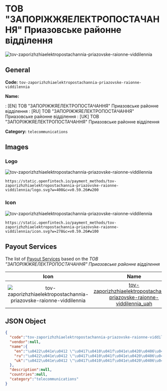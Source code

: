 
# ТОВ "ЗАПОРІЖЖЯЕЛЕКТРОПОСТАЧАННЯ" Приазовське районне відділення 
![tov-zaporizhzhiaelektropostachannia-priazovske-raionne-viddilennia](https://static.openfintech.io/payment_methods/tov-zaporizhzhiaelektropostachannia-priazovske-raionne-viddilennia/logo.svg?w=400&c=v0.59.26#w200)  

## General 
**Code:** `tov-zaporizhzhiaelektropostachannia-priazovske-raionne-viddilennia` 
 
**Name:** 
 
:	[EN] ТОВ "ЗАПОРІЖЖЯЕЛЕКТРОПОСТАЧАННЯ" Приазовське районне відділення 
:	[RU] ТОВ "ЗАПОРІЖЖЯЕЛЕКТРОПОСТАЧАННЯ" Приазовське районне відділення 
:	[UK] ТОВ "ЗАПОРІЖЖЯЕЛЕКТРОПОСТАЧАННЯ" Приазовське районне відділення 
 
**Category:** `telecommunications` 
 

## Images 

### Logo 
![tov-zaporizhzhiaelektropostachannia-priazovske-raionne-viddilennia](https://static.openfintech.io/payment_methods/tov-zaporizhzhiaelektropostachannia-priazovske-raionne-viddilennia/logo.svg?w=400&c=v0.59.26#w200)  

```
https://static.openfintech.io/payment_methods/tov-zaporizhzhiaelektropostachannia-priazovske-raionne-viddilennia/logo.svg?w=400&c=v0.59.26#w200
```  

### Icon 
![tov-zaporizhzhiaelektropostachannia-priazovske-raionne-viddilennia](https://static.openfintech.io/payment_methods/tov-zaporizhzhiaelektropostachannia-priazovske-raionne-viddilennia/icon.svg?w=278&c=v0.59.26#w100)  

```
https://static.openfintech.io/payment_methods/tov-zaporizhzhiaelektropostachannia-priazovske-raionne-viddilennia/icon.svg?w=278&c=v0.59.26#w100
```  

## Payout Services 
 
The list of [Payout Services](/payout-services/) based on the _ТОВ "ЗАПОРІЖЖЯЕЛЕКТРОПОСТАЧАННЯ" Приазовське районне відділення_ 

|Icon|Name|Code| 
|:---:|:---:|:---:| 
|![tov-zaporizhzhiaelektropostachannia-priazovske-raionne-viddilennia](https://static.openfintech.io/payout_methods/tov-zaporizhzhiaelektropostachannia-priazovske-raionne-viddilennia/icon.svg?w=278&c=v0.59.26#w40) |[tov-zaporizhzhiaelektropostachannia-priazovske-raionne-viddilennia_uah](/payout-services/tov-zaporizhzhiaelektropostachannia-priazovske-raionne-viddilennia_uah/)|`tov-zaporizhzhiaelektropostachannia-priazovske-raionne-viddilennia_uah`| 
 

## JSON Object 

```json
{
  "code":"tov-zaporizhzhiaelektropostachannia-priazovske-raionne-viddilennia",
  "vendor":null,
  "name":{
    "en":"\u0422\u041e\u0412 \"\u0417\u0410\u041f\u041e\u0420\u0406\u0416\u0416\u042f\u0415\u041b\u0415\u041a\u0422\u0420\u041e\u041f\u041e\u0421\u0422\u0410\u0427\u0410\u041d\u041d\u042f\" \u041f\u0440\u0438\u0430\u0437\u043e\u0432\u0441\u044c\u043a\u0435 \u0440\u0430\u0439\u043e\u043d\u043d\u0435 \u0432\u0456\u0434\u0434\u0456\u043b\u0435\u043d\u043d\u044f",
    "ru":"\u0422\u041e\u0412 \"\u0417\u0410\u041f\u041e\u0420\u0406\u0416\u0416\u042f\u0415\u041b\u0415\u041a\u0422\u0420\u041e\u041f\u041e\u0421\u0422\u0410\u0427\u0410\u041d\u041d\u042f\" \u041f\u0440\u0438\u0430\u0437\u043e\u0432\u0441\u044c\u043a\u0435 \u0440\u0430\u0439\u043e\u043d\u043d\u0435 \u0432\u0456\u0434\u0434\u0456\u043b\u0435\u043d\u043d\u044f",
    "uk":"\u0422\u041e\u0412 \"\u0417\u0410\u041f\u041e\u0420\u0406\u0416\u0416\u042f\u0415\u041b\u0415\u041a\u0422\u0420\u041e\u041f\u041e\u0421\u0422\u0410\u0427\u0410\u041d\u041d\u042f\" \u041f\u0440\u0438\u0430\u0437\u043e\u0432\u0441\u044c\u043a\u0435 \u0440\u0430\u0439\u043e\u043d\u043d\u0435 \u0432\u0456\u0434\u0434\u0456\u043b\u0435\u043d\u043d\u044f"
  },
  "description":null,
  "countries":null,
  "category":"telecommunications"
}
```  
